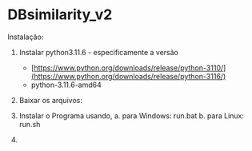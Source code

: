 # DBsimilarity_v2

Instalação:
1. Instalar python3.11.6 - especificamente a versão
   * [https://www.python.org/downloads/release/python-3110/](https://www.python.org/downloads/release/python-3116/)
   * python-3.11.6-amd64

2. Baixar os arquivos: 
   
3. Instalar o Programa usando,
   a. para Windows: run.bat
   b. para Linux: run.sh
   
4. 
